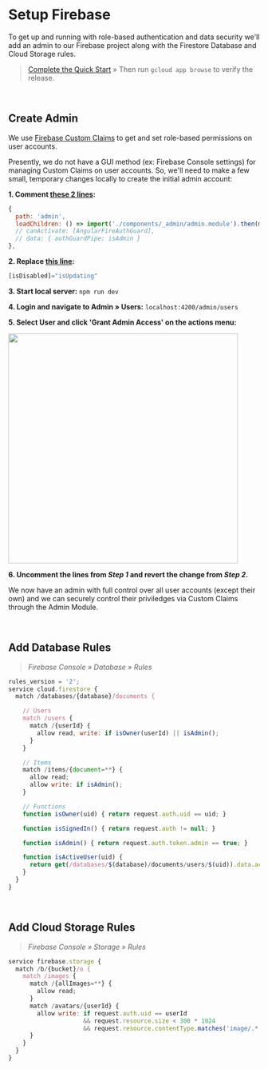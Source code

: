 # Setup Firebase
To get up and running with role-based authentication and data security we'll add an admin to our Firebase project along with the Firestore Database and Cloud Storage rules.

> [Complete the Quick Start](https://github.com/jrodl3r/ng-fire-universal/blob/master/dpcs/00-Quick_Start.md) » Then run `gcloud app browse` to verify the release.

<br>

## Create Admin
We use [Firebase Custom Claims](https://firebase.google.com/docs/auth/admin/custom-claims) to get and set role-based permissions on user accounts.

Presently, we do not have a GUI method (ex: Firebase Console settings) for managing Custom Claims on user accounts. So, we'll need to make a few small, temporary changes locally to create the initial admin account:

**1. Comment [these 2 lines](https://github.com/jrodl3r/ng-fire-universal/blob/f28156cdae6afea2bb2540639c33c734b91121fb/src/app/app-routing.module.ts#L23-L24):**
```javascript
{
  path: 'admin',
  loadChildren: () => import('./components/_admin/admin.module').then(m => m.AdminModule),
  // canActivate: [AngularFireAuthGuard],
  // data: { authGuardPipe: isAdmin }
},
```

**2. Replace [this line](https://github.com/jrodl3r/ng-fire-universal/blob/74b8837fcbb2bc7565e67b896c1919f8bb420913/src/app/components/_admin/users/users.component.html#L42):**
```javascript
[isDisabled]="isUpdating"
```

**3. Start local server:** `npm run dev`

**4. Login and navigate to Admin » Users:** `localhost:4200/admin/users`

**5. Select User and click 'Grant Admin Access' on the actions menu:**

<img src="https://ng-fire-universal.s3.amazonaws.com/img/docs/admin-01.png" width="460"><br>

**6. Uncomment the lines from _Step 1_ and revert the change from _Step 2_.**

We now have an admin with full control over all user accounts (except their own) and we can securely control their priviledges via Custom Claims through the Admin Module.

<br>

## Add Database Rules
> _Firebase Console » Database » Rules_

```javascript
rules_version = '2';
service cloud.firestore {
  match /databases/{database}/documents {

    // Users
    match /users {
      match /{userId} {
        allow read, write: if isOwner(userId) || isAdmin();
      }
    }

    // Items
    match /items/{document=**} {
      allow read;
      allow write: if isAdmin();
    }

    // Functions
    function isOwner(uid) { return request.auth.uid == uid; }

    function isSignedIn() { return request.auth != null; }

    function isAdmin() { return request.auth.token.admin == true; }

    function isActiveUser(uid) {
      return get(/databases/$(database)/documents/users/$(uid)).data.active == true;
    }
  }
}
```


<br>

## Add Cloud Storage Rules
> _Firebase Console » Storage » Rules_

```javascript
service firebase.storage {
  match /b/{bucket}/o {
    match /images {
      match /{allImages=**} {
        allow read;
      }
      match /avatars/{userId} {
        allow write: if request.auth.uid == userId
                     && request.resource.size < 300 * 1024
                     && request.resource.contentType.matches('image/.*')
      }
    }
  }
}
```
